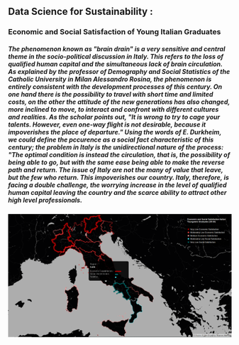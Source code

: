 ## Data Science for Sustainability : 
### Economic and Social Satisfaction of Young Italian Graduates

##### The phenomenon known as "brain drain" is a very sensitive and central theme in the socio-political discussion in Italy. This refers to the loss of qualified human capital and the simultaneous lack of brain circulation. As explained by the professor of Demography and Social Statistics of the Catholic University in Milan Alessandro Rosina, the phenomenon is entirely consistent with the development processes of this century. On one hand there is the possibility to travel with short time and limited costs, on the other the attitude of the new generations has also changed, more inclined to move, to interact and confront with different cultures and realities. As the scholar points out, "It is wrong to try to cage your talents. However, even one-way flight is not desirable, because it impoverishes the place of departure." Using the words of E. Durkheim, we could define the pccurence as a social fact characteristic of this century; the problem in Italy is the unidirectional nature of the process: "The optimal condition is instead the circulation, that is, the possibility of being able to go, but with the same ease being able to make the reverse path and return. The issue of Italy are not the many of value that leave, but the few who return. This impoverishes our country. Italy, therefore, is facing a double challenge, the worrying increase in the level of qualified human capital leaving the country and the scarce ability to attract other high level professionals.

![](images/italy.PNG)

